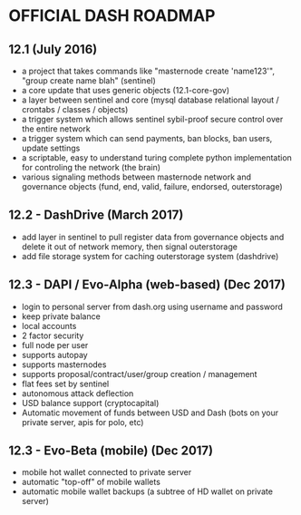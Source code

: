 

# OFFICIAL DASH ROADMAP

## 12.1 (July 2016)
- a project that takes commands like "masternode create 'name123'", "group create name blah" (sentinel)
- a core update that uses generic objects  (12.1-core-gov)
- a layer between sentinel and core (mysql database relational layout / crontabs / classes / objects)
- a trigger system which allows sentinel sybil-proof secure control over the entire network
- a trigger system which can send payments, ban blocks, ban users, update settings
- a scriptable, easy to understand turing complete python implementation for controling the network (the brain)
- various signaling methods between masternode network and governance objects (fund, end, valid, failure, endorsed, outerstorage)

## 12.2 - DashDrive (March 2017)
- add layer in sentinel to pull register data from governance objects and delete it out of network memory, then signal outerstorage
- add file storage system for caching outerstorage system (dashdrive)

## 12.3 - DAPI / Evo-Alpha (web-based) (Dec 2017)
- login to personal server from dash.org using username and password
- keep private balance
- local accounts
- 2 factor security
- full node per user
- supports autopay
- supports masternodes
- supports proposal/contract/user/group creation / management
- flat fees set by sentinel
- autonomous attack deflection
- USD balance support (cryptocapital)
- Automatic movement of funds between USD and Dash (bots on your private server, apis for polo, etc) 

## 12.3 - Evo-Beta (mobile) (Dec 2017)
- mobile hot wallet connected to private server
- automatic "top-off" of mobile wallets
- automatic mobile wallet backups (a subtree of HD wallet on private server)
